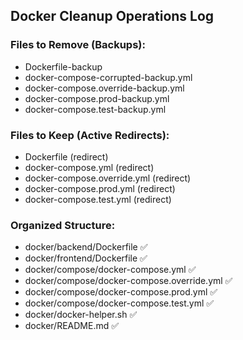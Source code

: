 ## Docker Cleanup Operations Log

### Files to Remove (Backups):
- Dockerfile-backup
- docker-compose-corrupted-backup.yml
- docker-compose.override-backup.yml
- docker-compose.prod-backup.yml
- docker-compose.test-backup.yml

### Files to Keep (Active Redirects):
- Dockerfile (redirect)
- docker-compose.yml (redirect)
- docker-compose.override.yml (redirect)
- docker-compose.prod.yml (redirect)
- docker-compose.test.yml (redirect)

### Organized Structure:
- docker/backend/Dockerfile ✅
- docker/frontend/Dockerfile ✅
- docker/compose/docker-compose.yml ✅
- docker/compose/docker-compose.override.yml ✅
- docker/compose/docker-compose.prod.yml ✅
- docker/compose/docker-compose.test.yml ✅
- docker/docker-helper.sh ✅
- docker/README.md ✅
